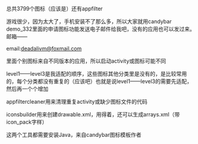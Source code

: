 #
总共3799个图标（应该是）还有appfilter

游戏很少，因为太大了，手机安装不了那么多，所以大家就用candybar demo_332里面的申请图标功能发送电子邮件给我吧，没有的应用也可以发过来。邮箱——

email:deadalivm@foxmail.com

里面个别图标来自不同版本的应用，所以启动activity或图标可能不同

level1——level3是我适配的顺序，这些图标其他分类里是没有的，是比较常用的，每个分类都没有重复的（应该吧）也就是说level1——level3的需要先适配，然后再一个个增加

appfiltercleaner用来清理重复activity或缺少图标文件的代码

iconsbuilder用来创建drawable.xml，用得着，还可以生成arrays.xml（带icon_pack字样）

这两个工具都需要安装Java，来自candybar图标模板作者
